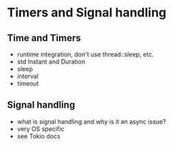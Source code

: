 # Timers and Signal handling

## Time and Timers

- runtime integration, don't use thread::sleep, etc.
- std Instant and Duration
- sleep
- interval
- timeout

## Signal handling

- what is signal handling and why is it an async issue?
- very OS specific
- see Tokio docs
